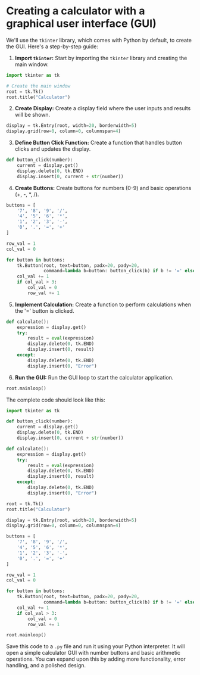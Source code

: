 # Creating a calculator with a graphical user interface (GUI)

We'll use the `tkinter` library, which comes with Python by default, to create the GUI. Here's a step-by-step guide:

1. **Import `tkinter`:**
   Start by importing the `tkinter` library and creating the main window.

```python
import tkinter as tk

# Create the main window
root = tk.Tk()
root.title("Calculator")
```

2. **Create Display:**
   Create a display field where the user inputs and results will be shown.

```python
display = tk.Entry(root, width=20, borderwidth=5)
display.grid(row=0, column=0, columnspan=4)
```

3. **Define Button Click Function:**
   Create a function that handles button clicks and updates the display.

```python
def button_click(number):
    current = display.get()
    display.delete(0, tk.END)
    display.insert(0, current + str(number))
```

4. **Create Buttons:**
   Create buttons for numbers (0-9) and basic operations (+, -, *, /).

```python
buttons = [
    '7', '8', '9', '/',
    '4', '5', '6', '*',
    '1', '2', '3', '-',
    '0', '.', '=', '+'
]

row_val = 1
col_val = 0

for button in buttons:
    tk.Button(root, text=button, padx=20, pady=20,
              command=lambda b=button: button_click(b) if b != '=' else calculate()).grid(row=row_val, column=col_val)
    col_val += 1
    if col_val > 3:
        col_val = 0
        row_val += 1
```

5. **Implement Calculation:**
   Create a function to perform calculations when the '=' button is clicked.

```python
def calculate():
    expression = display.get()
    try:
        result = eval(expression)
        display.delete(0, tk.END)
        display.insert(0, result)
    except:
        display.delete(0, tk.END)
        display.insert(0, "Error")
```

6. **Run the GUI:**
   Run the GUI loop to start the calculator application.

```python
root.mainloop()
```

The complete code should look like this:

```python
import tkinter as tk

def button_click(number):
    current = display.get()
    display.delete(0, tk.END)
    display.insert(0, current + str(number))

def calculate():
    expression = display.get()
    try:
        result = eval(expression)
        display.delete(0, tk.END)
        display.insert(0, result)
    except:
        display.delete(0, tk.END)
        display.insert(0, "Error")

root = tk.Tk()
root.title("Calculator")

display = tk.Entry(root, width=20, borderwidth=5)
display.grid(row=0, column=0, columnspan=4)

buttons = [
    '7', '8', '9', '/',
    '4', '5', '6', '*',
    '1', '2', '3', '-',
    '0', '.', '=', '+'
]

row_val = 1
col_val = 0

for button in buttons:
    tk.Button(root, text=button, padx=20, pady=20,
              command=lambda b=button: button_click(b) if b != '=' else calculate()).grid(row=row_val, column=col_val)
    col_val += 1
    if col_val > 3:
        col_val = 0
        row_val += 1

root.mainloop()
```

Save this code to a `.py` file and run it using your Python interpreter. It will open a simple calculator GUI with number buttons and basic arithmetic operations. You can expand upon this by adding more functionality, error handling, and a polished design.
